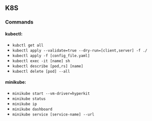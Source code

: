 ## K8S

### Commands

#### kubectl:
- `kubctl get all`
- `kubectl apply --validate=true --dry-run=[client,server] -f ./`
- `kubectl apply -f [config_file.yaml]`
- `kubectl exec -it [name] sh`
- `kubectl describe [pod,rs] [name]`
- `kubectl delete [pod] --all`

#### minikube:
- `minikube start --vm-driver=hyperkit`
- `minikube status`
- `minikube ip`
- `minikube dashboard`
- `minikube service [service-name] --url`
